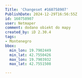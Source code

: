 ```yaml
---
Title: 'Changeset #160758907'
PublishDate: 2024-12-29T16:56:55Z
id: 160758907
user: Netmaper
comment: dodano obiekt do mapy
created_by: iD 2.30.4
tags:
- Montenegro
bbox:
  min_lon: 19.7902449
  min_lat: 42.7550426
  max_lon: 19.7903932
  max_lat: 42.7551508

---
```

